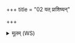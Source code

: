 +++
title = "02 यत् प्राशिष्यन्"

+++
<details><summary>मूलम् (WS)</summary>

यत् प्राशिष्यन् दक्षिणतः प्रमृशति ।  
दक्षिणा प्रतिग्रहीतुः प्राणः प्र क्रामति  
ततो एवोत्थाय प्र व्रजति शिरस्तस्य रुदतीति ब्रज  
द्वादशीर्नाति जीवत्येनं चैनं प्राश्नन्तमुपद्रष्टा गृह्णामि ॥ २ ॥
</details>